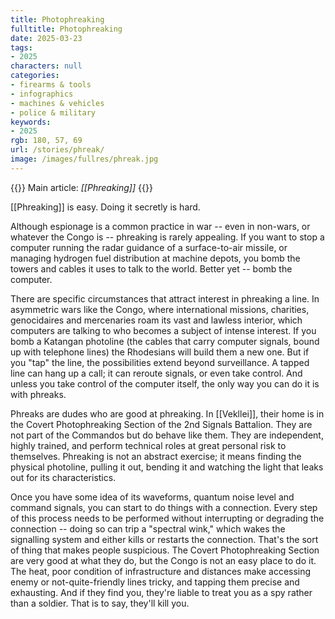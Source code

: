 ```yaml
---
title: Photophreaking
fulltitle: Photophreaking
date: 2025-03-23
tags:
- 2025
characters: null
categories:
- firearms & tools
- infographics
- machines & vehicles
- police & military
keywords:
- 2025
rgb: 180, 57, 69
url: /stories/phreak/
image: /images/fullres/phreak.jpg
---
```

{{<note advice>}}
Main article: *[[Phreaking]]*
{{</note>}}

[[Phreaking]] is easy. Doing it secretly is hard.

Although espionage is a common practice in war -- even in non-wars, or whatever the Congo is -- phreaking is rarely appealing. If you want to stop a computer running the radar guidance of a surface-to-air missile, or managing hydrogen fuel distribution at machine depots, you bomb the towers and cables it uses to talk to the world. Better yet -- bomb the computer.

There are specific circumstances that attract interest in phreaking a line. In asymmetric wars like the Congo, where international missions, charities, genocidaires and mercenaries roam its vast and lawless interior, which computers are talking to who becomes a subject of intense interest. If you bomb a Katangan photoline (the cables that carry computer signals, bound up with telephone lines) the Rhodesians will build them a new one. But if you "tap" the line, the possibilities extend beyond surveillance. A tapped line can hang up a call; it can reroute signals, or even take control. And unless you take control of the computer itself, the only way you can do it is with phreaks.

Phreaks are dudes who are good at phreaking. In [[Vekllei]], their home is in the Covert Photophreaking Section of the 2nd Signals Battalion. They are not part of the Commandos but do behave like them. They are independent, highly trained, and perform technical roles at great personal risk to themselves. Phreaking is not an abstract exercise; it means finding the physical photoline, pulling it out, bending it and watching the light that leaks out for its characteristics. 

Once you have some idea of its waveforms, quantum noise level and command signals, you can start to do things with a connection. Every step of this process needs to be performed without interrupting or degrading the connection -- doing so can trip a "spectral wink," which wakes the signalling system and either kills or restarts the connection. That's the sort of thing that makes people suspicious. The Covert Photophreaking Section are very good at what they do, but the Congo is not an easy place to do it. The heat, poor condition of infrastructure and distances make accessing enemy or not-quite-friendly lines tricky, and tapping them precise and exhausting. And if they find you, they're liable to treat you as a spy rather than a soldier. That is to say, they'll kill you.

